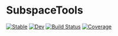# SubspaceTools

[![Stable](https://img.shields.io/badge/docs-stable-blue.svg)](https://spneville.github.io/SubspaceTools.jl/stable/)
[![Dev](https://img.shields.io/badge/docs-dev-blue.svg)](https://spneville.github.io/SubspaceTools.jl/dev/)
[![Build Status](https://github.com/spneville/SubspaceTools.jl/actions/workflows/CI.yml/badge.svg?branch=main)](https://github.com/spneville/SubspaceTools.jl/actions/workflows/CI.yml?query=branch%3Amain)
[![Coverage](https://codecov.io/gh/spneville/SubspaceTools.jl/branch/main/graph/badge.svg)](https://codecov.io/gh/spneville/SubspaceTools.jl)
